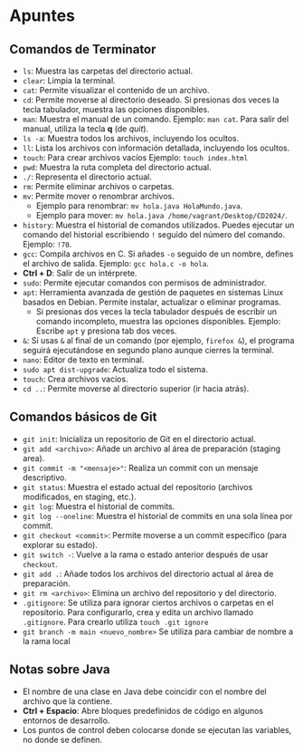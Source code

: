 # Apuntes

## Comandos de Terminator

- `ls`: Muestra las carpetas del directorio actual.
- `clear`: Limpia la terminal.
- `cat`: Permite visualizar el contenido de un archivo.
- `cd`: Permite moverse al directorio deseado. Si presionas dos veces la tecla tabulador, muestra las opciones disponibles.
- `man`: Muestra el manual de un comando. Ejemplo: `man cat`. Para salir del manual, utiliza la tecla **q** (de *quit*).
- `ls -a`: Muestra todos los archivos, incluyendo los ocultos.
- `ll`: Lista los archivos con información detallada, incluyendo los ocultos.
- `touch`: Para crear archivos vacíos Ejemplo: `touch index.html`
- `pwd`: Muestra la ruta completa del directorio actual.
- `./`: Representa el directorio actual.
- `rm`: Permite eliminar archivos o carpetas.
- `mv`: Permite mover o renombrar archivos.
  - Ejemplo para renombrar: `mv hola.java HolaMundo.java`.
  - Ejemplo para mover: `mv hola.java /home/vagrant/Desktop/CD2024/`.
- `history`: Muestra el historial de comandos utilizados. Puedes ejecutar un comando del historial escribiendo `!` seguido del número del comando. Ejemplo: `!70`.
- `gcc`: Compila archivos en C. Si añades `-o` seguido de un nombre, defines el archivo de salida. Ejemplo: `gcc hola.c -o hola`.
- **Ctrl + D**: Salir de un intérprete.
- `sudo`: Permite ejecutar comandos con permisos de administrador.
- `apt`: Herramienta avanzada de gestión de paquetes en sistemas Linux basados en Debian. Permite instalar, actualizar o eliminar programas.
  - Si presionas dos veces la tecla tabulador después de escribir un comando incompleto, muestra las opciones disponibles. Ejemplo: Escribe `apt` y presiona tab dos veces.
- `&`: Si usas `&` al final de un comando (por ejemplo, `firefox &`), el programa seguirá ejecutándose en segundo plano aunque cierres la terminal.
- `nano`: Editor de texto en terminal.
- `sudo apt dist-upgrade`: Actualiza todo el sistema.
- `touch`: Crea archivos vacíos.
- `cd ..`: Permite moverse al directorio superior (ir hacia atrás).

## Comandos básicos de Git

- `git init`: Inicializa un repositorio de Git en el directorio actual.
- `git add <archivo>`: Añade un archivo al área de preparación (staging area).
- `git commit -m "<mensaje>"`: Realiza un commit con un mensaje descriptivo.
- `git status`: Muestra el estado actual del repositorio (archivos modificados, en staging, etc.).
- `git log`: Muestra el historial de commits.
- `git log --oneline`: Muestra el historial de commits en una sola línea por commit.
- `git checkout <commit>`: Permite moverse a un commit específico (para explorar su estado).
- `git switch -`: Vuelve a la rama o estado anterior después de usar `checkout`.
- `git add .`: Añade todos los archivos del directorio actual al área de preparación.
- `git rm <archivo>`: Elimina un archivo del repositorio y del directorio.
- `.gitignore`: Se utiliza para ignorar ciertos archivos o carpetas en el repositorio. Para configurarlo, crea y edita un archivo llamado `.gitignore`. 
Para crearlo utiliza `touch .git ignore`
- `git branch -m main <nuevo_nombre>` Se utiliza para cambiar de nombre a la rama local


## Notas sobre Java

- El nombre de una clase en Java debe coincidir con el nombre del archivo que la contiene.
- **Ctrl + Espacio**: Abre bloques predefinidos de código en algunos entornos de desarrollo.
- Los puntos de control deben colocarse donde se ejecutan las variables, no donde se definen.
